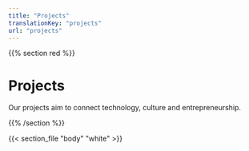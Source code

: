 ```yaml
---
title: "Projects"
translationKey: "projects"
url: "projects"
---
```


{{% section red %}}
# Projects

Our projects aim to connect technology, culture and entrepreneurship.

{{% /section %}}

{{< section_file "body" "white" >}}